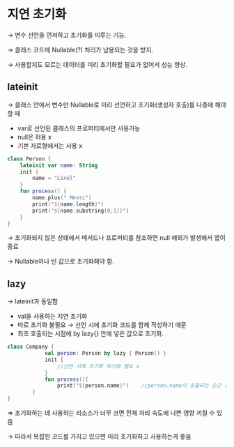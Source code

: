 # 지연 초기화

→ 변수 선언을 먼저하고 초기화를 미루는 기능.

→ 클래스 코드에 Nullable(?) 처리가 남용되는 것을 방지.

→ 사용할지도 모르는 데이터를 미리 초기화할 필요가 없어서 성능 향상.

## lateinit

→ 클래스 안에서 변수만 Nullable로 미리 선언하고 초기화(생성자 호출)를 나중에 해야할 때

- var로 선언된 클래스의 프로퍼티에서만 사용가능
- null은 허용 x
- 기본 자료형에서는 사용 x

```kotlin
class Person {
    lateinit var name: String
    init {
        name = "Linel"
    }
    fun process() {
        name.plus(" Messi")
        print("${name.length}")
        print("${name.substring(0,1)}")
    }
}
```

→ 초기화되지 않은 상태에서 메서드나 프로퍼티를 참조하면 null 예외가 발생해서 앱이 종료

→ Nullable이나 빈 값으로 초기화해야 함.

## lazy

→ lateinit과 동일함

- val을 사용하는 지연 초기화
- 따로 초기화 불필요 → 선언 시에 초기화 코드를 함께 작성하기 때문
- 최초 호출되는 시점에 by lazy{} 안에 넣은 값으로 초기화.

```kotlin
class Company {
            val person: Person by lazy { Person() }
            init {
                //선언 시에 초기화 하기에 필요 x
            }
            fun process(){
                print("${person.name}")    //person.name이 호출되는 순간 초기화.
        }
}
```

⇒ 초기화하는 데 사용하는 리소스가 너무 크면 전체 처리 속도에 나쁜 영향 끼칠 수 있음

→ 따라서 복잡한 코드를 가지고 있으면 미리 초기화하고 사용하는게 좋음